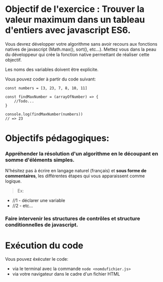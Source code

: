 # Objectif de l'exercice : Trouver la valeur maximum dans un tableau d'entiers avec javascript ES6.

Vous devrez développer votre algorithme sans avoir recours aux fonctions natives de javascript (Math.max(), sort(), etc...).
Mettez vous dans la peau du développeur qui crée la fonction native permettant de réaliser cette objectif.

Les noms des variables doivent être explicite.

Vous pouvez coder à partir du code suivant:

```
const numbers = [3, 23, 7, 8, 10, 11]

const findMaxNumber = (arrayOfNumber) => {
    //Todo...
}

console.log(findMaxNumber(numbers))
// => 23
```


# Objectifs pédagogiques: 
### Appréhender la résolution d'un algorithme en le découpant en somme d'éléments simples.

N'hésitez pas à écrire en langage naturel (français) et **sous forme de commentaires**, les différentes étapes qui vous apparaissent comme logique.

> Ex: 
- //1 - déclarer une variable
- //2 - etc...

### Faire intervenir les structures de contrôles et structure conditionnelles de javascript.



# Exécution du code

Vous pouvez éxécuter le code:
- via le terminal avec la commande `node <nomdufichier.js>`
- via votre navigateur dans le cadre d'un fichier HTML


